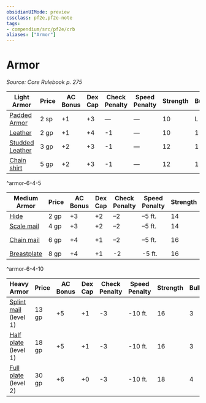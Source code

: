 ```yaml
---
obsidianUIMode: preview
cssclass: pf2e,pf2e-note
tags:
- compendium/src/pf2e/crb
aliases: ["Armor"]
---
```

# Armor  
*Source: Core Rulebook p. 275*  

| Light Armor | Price | AC Bonus | Dex Cap | Check Penalty | Speed Penalty | Strength | Bulk | Group | Armor Traits |
|-------------|-------|----------|---------|---------------|---------------|----------|------|-------|--------------|
| [Padded Armor](/compendium/equipment/items/padded-armor.md) | 2 sp | +1 | +3 | — | — | 10 | L | Cloth | [Comfort](/rules/traits/comfort.md) |
| [Leather](/compendium/equipment/items/leather.md) | 2 gp | +1 | +4 | -1 | — | 10 | 1 | Leather | — |
| [Studded Leather](/compendium/equipment/items/studded-leather.md) | 3 gp | +2 | +3 | -1 | — | 12 | 1 | Leather | — |
| [Chain shirt](/compendium/equipment/items/chain-shirt.md) | 5 gp | +2 | +3 | -1 | — | 12 | 1 | Chain | [Flexible](/rules/traits/flexible.md), [Noisy](/rules/traits/noisy.md) |
^armor-6-4-5

| Medium Armor | Price | AC Bonus | Dex Cap | Check Penalty | Speed Penalty | Strength | Bulk | Group | Armor Traits |
|--------------|-------|----------|---------|---------------|---------------|----------|------|-------|--------------|
| [Hide](/compendium/equipment/items/hide.md) | 2 gp | +3 | +2 | –2 | –5 ft. | 14 | 2 | Leather | — |
| [Scale mail](/compendium/equipment/items/scale-mail.md) | 4 gp | +3 | +2 | –2 | –5 ft. | 14 | 2 | Composite | — |
| [Chain mail](/compendium/equipment/items/chain-mail.md) | 6 gp | +4 | +1 | –2 | –5 ft. | 16 | 2 | Chain | [Flexible](/rules/traits/flexible.md), [Noisy](/rules/traits/noisy.md) |
| [Breastplate](/compendium/equipment/items/breastplate.md) | 8 gp | +4 | +1 | -2 | -5 ft. | 16 | 2 | Plate | — |
^armor-6-4-10

| Heavy Armor | Price | AC Bonus | Dex Cap | Check Penalty | Speed Penalty | Strength | Bulk | Group | Armor Traits |
|-------------|-------|----------|---------|---------------|---------------|----------|------|-------|--------------|
| [Splint mail](/compendium/equipment/items/splint-mail.md) (level 1) | 13 gp | +5 | +1 | -3 | -10 ft. | 16 | 3 | Composite | — |
| [Half plate](/compendium/equipment/items/half-plate.md) (level 1) | 18 gp | +5 | +1 | -3 | -10 ft. | 16 | 3 | Plate | — |
| [Full plate](/compendium/equipment/items/full-plate.md) (level 2) | 30 gp | +6 | +0 | -3 | -10 ft. | 18 | 4 | Plate | [Bulwark](/rules/traits/bulwark.md) |